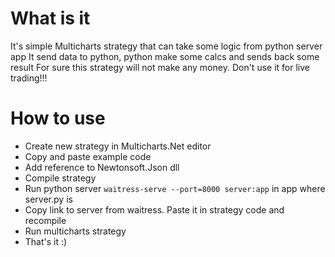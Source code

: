 # What is it
It's simple Multicharts strategy that can take some logic from python server app
It send data to python, python make some calcs and sends back some result
For sure this strategy will not make any money. Don't use it for live trading!!!


# How to use

* Create new strategy in Multicharts.Net editor
* Copy and paste example code
* Add reference to Newtonsoft.Json dll 
* Compile strategy
* Run python server `waitress-serve --port=8000 server:app` in app where server.py is
* Copy link to server from waitress. Paste it in strategy code and recompile
* Run multicharts strategy
* That's it :)

